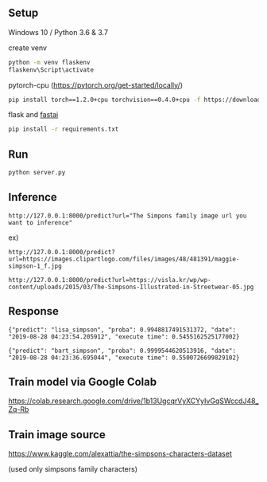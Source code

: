 ## Setup

Windows 10 / Python 3.6 & 3.7

create venv
```sh
python -m venv flaskenv
flaskenv\Script\activate
```
pytorch-cpu (https://pytorch.org/get-started/locally/)
```sh
pip install torch==1.2.0+cpu torchvision==0.4.0+cpu -f https://download.pytorch.org/whl/torch_stable.html
```
flask and [fastai](https://docs.fast.ai/install.html)
```sh
pip install -r requirements.txt
```

## Run

```sh
python server.py
```
## Inference

```
http://127.0.0.1:8000/predict?url="The Simpons family image url you want to inference"
```

ex)

```
http://127.0.0.1:8000/predict?url=https://images.clipartlogo.com/files/images/48/481391/maggie-simpson-1_f.jpg
```
```
http://127.0.0.1:8000/predict?url=https://visla.kr/wp/wp-content/uploads/2015/03/The-Simpsons-Illustrated-in-Streetwear-05.jpg
```
## Response
```
{"predict": "lisa_simpson", "proba": 0.9948817491531372, "date": "2019-08-28 04:23:54.205912", "execute time": 0.5455162525177002}
```
```
{"predict": "bart_simpson", "proba": 0.9999544620513916, "date": "2019-08-28 04:23:36.695044", "execute time": 0.5500726699829102}
```


## Train model via Google Colab

https://colab.research.google.com/drive/1b13UgcqrVyXCYyIvGqSWccdJ48_Zq-Rb


## Train image source 

https://www.kaggle.com/alexattia/the-simpsons-characters-dataset

(used only simpsons family characters)

